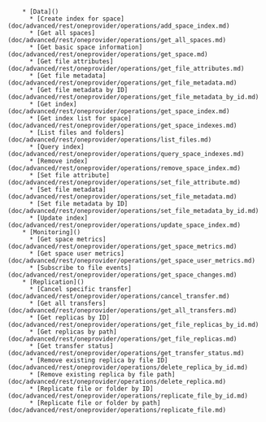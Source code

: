         * [Data]()
          * [Create index for space](doc/advanced/rest/oneprovider/operations/add_space_index.md)
          * [Get all spaces](doc/advanced/rest/oneprovider/operations/get_all_spaces.md)
          * [Get basic space information](doc/advanced/rest/oneprovider/operations/get_space.md)
          * [Get file attributes](doc/advanced/rest/oneprovider/operations/get_file_attributes.md)
          * [Get file metadata](doc/advanced/rest/oneprovider/operations/get_file_metadata.md)
          * [Get file metadata by ID](doc/advanced/rest/oneprovider/operations/get_file_metadata_by_id.md)
          * [Get index](doc/advanced/rest/oneprovider/operations/get_space_index.md)
          * [Get index list for space](doc/advanced/rest/oneprovider/operations/get_space_indexes.md)
          * [List files and folders](doc/advanced/rest/oneprovider/operations/list_files.md)
          * [Query index](doc/advanced/rest/oneprovider/operations/query_space_indexes.md)
          * [Remove index](doc/advanced/rest/oneprovider/operations/remove_space_index.md)
          * [Set file attribute](doc/advanced/rest/oneprovider/operations/set_file_attribute.md)
          * [Set file metadata](doc/advanced/rest/oneprovider/operations/set_file_metadata.md)
          * [Set file metadata by ID](doc/advanced/rest/oneprovider/operations/set_file_metadata_by_id.md)
          * [Update index](doc/advanced/rest/oneprovider/operations/update_space_index.md)
        * [Monitoring]()
          * [Get space metrics](doc/advanced/rest/oneprovider/operations/get_space_metrics.md)
          * [Get space user metrics](doc/advanced/rest/oneprovider/operations/get_space_user_metrics.md)
          * [Subscribe to file events](doc/advanced/rest/oneprovider/operations/get_space_changes.md)
        * [Replication]()
          * [Cancel specific transfer](doc/advanced/rest/oneprovider/operations/cancel_transfer.md)
          * [Get all transfers](doc/advanced/rest/oneprovider/operations/get_all_transfers.md)
          * [Get replicas by ID](doc/advanced/rest/oneprovider/operations/get_file_replicas_by_id.md)
          * [Get replicas by path](doc/advanced/rest/oneprovider/operations/get_file_replicas.md)
          * [Get transfer status](doc/advanced/rest/oneprovider/operations/get_transfer_status.md)
          * [Remove existing replica by file ID](doc/advanced/rest/oneprovider/operations/delete_replica_by_id.md)
          * [Remove existing replica by file path](doc/advanced/rest/oneprovider/operations/delete_replica.md)
          * [Replicate file or folder by ID](doc/advanced/rest/oneprovider/operations/replicate_file_by_id.md)
          * [Replicate file or folder by path](doc/advanced/rest/oneprovider/operations/replicate_file.md)
